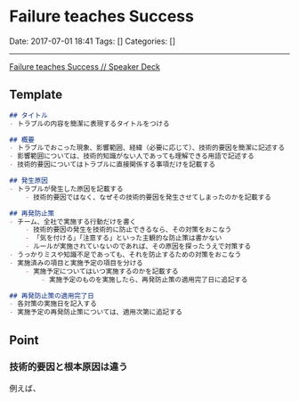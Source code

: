 # Failure teaches Success

Date: 2017-07-01 18:41
Tags: []
Categories: []

---

[Failure teaches Success // Speaker Deck](https://speakerdeck.com/yoshiori/failure-teaches-success)

## Template

```markdown
## タイトル
- トラブルの内容を簡潔に表現するタイトルをつける

## 概要
- トラブルでおこった現象、影響範囲、経緯（必要に応じて）、技術的要因を簡潔に記述する
- 影響範囲については、技術的知識がない人であっても理解できる用語で記述する
- 技術的要因についてはトラブルに直接関係する事項だけを記載する

## 発生原因
- トラブルが発生した原因を記載する
    - 技術的要因ではなく、なぜその技術的要因を発生させてしまったのかを記載する

## 再発防止策
- チーム、全社で実施する行動だけを書く
    - 技術的要因の発生を技術的に防止できるなら、その対策をおこなう
    - 「気を付ける」「注意する」といった主観的な防止策は書かない
    - ルールが実施されていないのであれば、その原因を探ったうえで対策する
- うっかりミスや知識不足であっても、それを防止するための対策をおこなう
- 実施済みの項目と実施予定の項目を分ける
    - 実施予定についてはいつ実施するのかを記載する
        - 実施予定のものを実施したら、再発防止策の適用完了日に追記する

## 再発防止策の適用完了日
- 各対策の実施日を記入する
- 実施予定の再発防止策については、適用次第に追記する
```

## Point

### 技術的要因と根本原因は違う

例えば、

